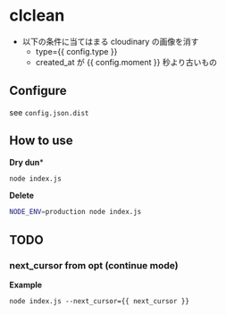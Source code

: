 clclean
=======

* 以下の条件に当てはまる cloudinary の画像を消す
    * type={{ config.type }}
    * created_at が {{ config.moment }} 秒より古いもの


Configure
---------

see `config.json.dist`


How to use
----------

**Dry dun***

```sh
node index.js
```


**Delete**

```sh
NODE_ENV=production node index.js
```


TODO
----

### next_cursor from opt (continue mode)

**Example**

```
node index.js --next_cursor={{ next_cursor }}
```
